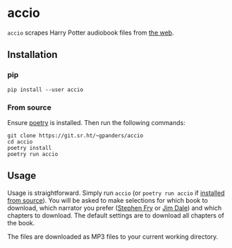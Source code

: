 accio
=====

`accio` scrapes Harry Potter audiobook files from [the web][web].

[web]: https://hpaudiobooks.club

Installation
------------

### pip

    pip install --user accio

### From source

Ensure [poetry][] is installed. Then run the following commands:

    git clone https://git.sr.ht/~gpanders/accio
    cd accio
    poetry install
    poetry run accio

[poetry]: https://python-poetry.org/

Usage
-----

Usage is straightforward. Simply run `accio` (or `poetry run accio` if
[installed from source](#from-source)). You will be asked to make selections
for which book to download, which narrator you prefer ([Stephen Fry][fry] or
[Jim Dale][dale]) and which chapters to download. The default settings are to
download all chapters of the book.

The files are downloaded as MP3 files to your current working directory.

[fry]: https://stephenfry.com/
[dale]: http://jim-dale.com/
